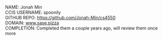NAME: Jonah Min <br />
CCIS USERNAME: spoonily <br />
GITHUB REPO: https://github.com/Jonah-Min/cs4550 <br /> 
DOMAIN: www.sase.pizza <br />
COMPLETION: Completed them a couple years ago, will review them once more

